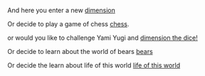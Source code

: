 And here you enter a new [dimension](https://www.youtube.com/watch?v=sea8yNCDqWo.)

Or decide to play a game of chess [chess](../chess/chess.md).

or would you like to challenge Yami Yugi and [dimension the dice!](../Yu-Gi-Oh/yami\yugi.md)

Or decide to learn about the world of bears [bears](../bear-story/bear-story.md)

Or decide the learn about life of this world [life of this world](../00-Life-of-this-world/Life\of\this\world.md)
